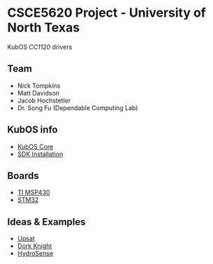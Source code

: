 # CSCE5620 Project - University of North Texas
KubOS *CC1120* drivers

## Team
* Nick Tompkins
* Matt Davidson
* Jacob Hochstetler
* Dr. Song Fu (Dependable Computing Lab)

## KubOS info
* [KubOS Core](https://github.com/kubostech/kubos-core)
* [SDK Installation](http://docs.kubos.co/0.1.4/md_docs_sdk-installing.html)

## Boards
* [TI MSP430](http://www.ti.com/tool/MSP-EXP430F5529LP)
* [STM32](http://www.st.com/en/evaluation-tools/stm32f4discovery.html)

## Ideas & Examples
* [Upsat](https://github.com/librespacefoundation/upsat-comms-software)
* [Dork Knight](https://github.com/TheDorkKnight/transceiver)
* [HydroSense](https://github.com/HydroSense/HydroSense_cc1120/tree/master/examples/HydroSense_radio_test)
